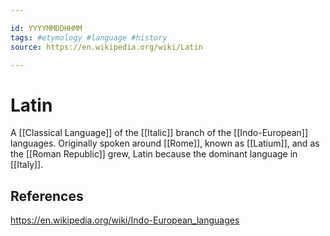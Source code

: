```yaml
---

id: YYYYMMDDHHMM
tags: #etymology #language #history
source: https://en.wikipedia.org/wiki/Latin

---
```


# Latin
A [[Classical Language]] of the [[Italic]] branch of the [[Indo-European]] languages. Originally spoken around [[Rome]], known as [[Latium]], and as the [[Roman Republic]] grew, Latin because the dominant language in [[Italy]].


## References
https://en.wikipedia.org/wiki/Indo-European_languages

